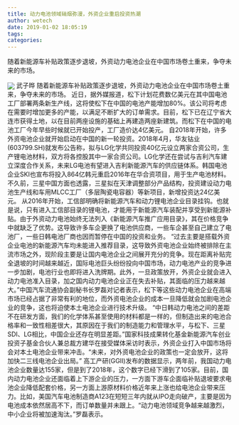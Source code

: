 ```yaml
---
title: 动力电池领域硝烟弥漫，外资企业重启投资热潮
author: wetech
date: 2019-01-02 18:05:19
tags: 
categories: 
---
```

随着新能源车补贴政策逐步退坡，外资动力电池企业在中国市场卷土重来，争夺未来的市场。
<!-- more -->
<img align="center" border="0" src="https://imgcdn.yicai.com/uppics/images/2019/01/8534bf13a11c13492ca15ec01ced4ca4.jpg" />
武子晔
随着新能源车补贴政策逐步退坡，外资动力电池企业在中国市场卷土重来，争夺未来的市场。
近日，据外媒报道，松下计划花费数亿美元在其中国电池工厂部署两条新生产线，这将使松下在中国的电池产能增加80%。该公司将考虑在需要时增加更多的产能，以满足不断扩大的订单需求。目前，松下已在辽宁省大连市获得土地，以在目前两座设施的基础上再建造两座新建筑。而松下在中国的电池工厂今年早些时候就已开始投产，工厂造价达4亿美元。
自2018年开始，许多外资电池企业就开始启动在中国的新一轮投资。2018年4月，华友钴业(603799.SH)就发布公告称，拟与LG化学共同投资40亿元设立两家合资公司，生产锂电池材料，双方将各控股其中一家合资公司。LG化学还在尝试与吉利汽车建立深度合作关系，未来LG电池有望进入吉利新能源汽车的供应链体系。韩国电池企业SKI也宣布将投入864亿韩元重启2016年在华合资项目，用于生产电池材料。不久前，三星中国方面也透露，三星拟在天津调整部分产品结构，投资建设动力电池生产线和车用MLCC工厂（多层陶瓷电容器）等新项目，新增投资达24亿美元。
从2016年开始，工信部明确将新能源汽车和动力锂电池企业目录挂钩。也就是说，只有进入工信部目录的锂电池，才能用于新能源汽车装配并享受到新能源补贴。由于外资动力电池始终无法列入《新能源汽车推广应用目录》，其在价格竞争中就缺乏了优势。这导致许多车企更换了电池供应商，一些车企甚至自己建立了电池厂，一些日韩电池厂商也因而暂停在中国的投资和业务。
“过去主要是搭载外资企业电池的新能源汽车均未能进入推荐目录，这导致外资电池企业始终被排除在主流市场之外，现阶段主要是让国内电池企业之间展开充分的竞争。现在距离补贴完全退坡的时间越来越近，国际电池巨头纷纷投向中国市场，动力电池产业的竞争进一步加剧，电池行业也即将进入洗牌期。此外，一旦政策放开，外资企业就会进入动力电池准入目录，加之国内动力电池企业正在失去补贴，其面临的压力越来越大。”中国汽车流通协会副秘书长罗磊对记者表示，松下等这些动力电池企业在高端市场已经占据了非常有利的地位，而外资电池企业的成本一旦降低就会加剧电池企业的竞争，这也将迫使本土电池企业进行技术升级。
“中日韩动力电池之间的差距不在研发方面，我们的化学体系甚至使用的材料都是一样的，但制造出来的电池合格率和一致性相差很大，其原因在于我们的制造能力和管理水平，与松下、三星SDI、LG相比，中国企业还存在明显差距。”国家科技成果转化基金新能源汽车创业投资子基金合伙人兼总裁方建华在接受媒体采访时表示，外资企业打入中国市场将会对本土电池企业带来冲击。“未来，对外资电池企业的政策也一定会放开，这将加快二三线电池企业出局。”
高工产研(GGII)发布的数据显示，两年前，我国动力电池企业数量达155家，但是到了2018年，这个数字已经下滑到了105家。目前，国内动力电池企业还面临着上下游企业的压力，一方面下游车企面临补贴退坡要求电池企业降低配套价格，另一方面上游原材料价格近年来上涨也给电池企业带来压力。比如，美国汽车电池制造商A123在短短三年内就从IPO走向破产，主要是因为电池成本依然居高不下，而订单数量并未跟上。“动力电池领域竞争越来越激烈，中小企业将被加速淘汰。”罗磊表示。
 
 
